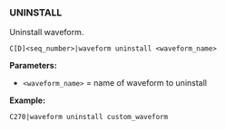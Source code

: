 ### UNINSTALL

Uninstall waveform.

```
C[D]<seq_number>|waveform uninstall <waveform_name>
```

**Parameters:**
- `<waveform_name>` = name of waveform to uninstall

**Example:**
```
C270|waveform uninstall custom_waveform
```
